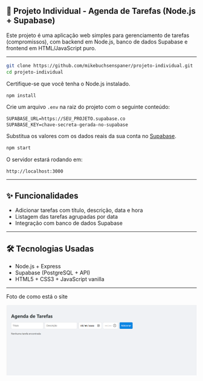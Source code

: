 ## 📝 Projeto Individual - Agenda de Tarefas (Node.js + Supabase)

Este projeto é uma aplicação web simples para gerenciamento de tarefas (compromissos), com backend em Node.js, banco de dados Supabase e frontend em HTML/JavaScript puro.

---





```bash
git clone https://github.com/mikebuchsenspaner/projeto-individual.git
cd projeto-individual
```



Certifique-se que você tenha o Node.js instalado.

```bash
npm install
```


Crie um arquivo `.env` na raiz do projeto com o seguinte conteúdo:

```env
SUPABASE_URL=https://SEU_PROJETO.supabase.co
SUPABASE_KEY=chave-secreta-gerada-no-supabase
```

Substitua os valores com os dados reais da sua conta no [Supabase](https://supabase.com/).



```bash
npm start
```

O servidor estará rodando em:

```
http://localhost:3000
```


---

## ✨ Funcionalidades

* Adicionar tarefas com título, descrição, data e hora
* Listagem das tarefas agrupadas por data
* Integração com banco de dados Supabase

---

## 🛠 Tecnologias Usadas

* Node.js + Express
* Supabase (PostgreSQL + API)
* HTML5 + CSS3 + JavaScript vanilla

---

Foto de como está o site

![Descrição da imagem](./Captura%20de%20tela%202025-06-06%20100500.png)




